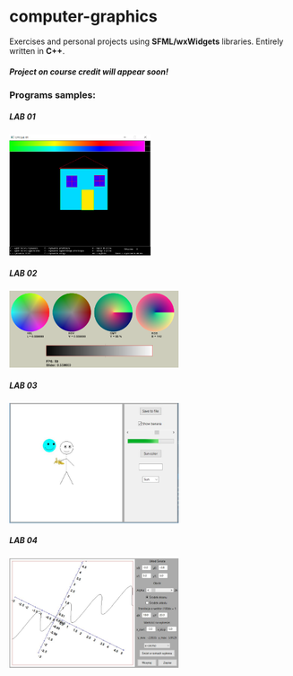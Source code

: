 # computer-graphics
Exercises and personal projects using <b>SFML/wxWidgets</b> libraries. Entirely written in <b>C++</b>.

##### Project on course credit will appear soon!

### Programs samples:

##### LAB 01

<img src="lab01/sample.png" width="50%" length="50%">

##### LAB 02

<img src="lab02/sample.PNG" width="60%" length="60%">

##### LAB 03

<img src="lab03/sample.JPG" width="60%" length="60%">

##### LAB 04

<img src="lab04/sample.JPG" width="60%" length="60%">
